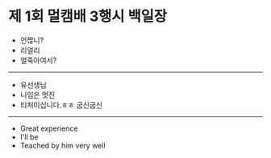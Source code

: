 # 제 1회 멀캠배 3행시  백일장

* 언짢니?
* 리얼리
* 얼죽아여서?
---
* 유선생님
* 니임은 멋진
* 티처이십니다.ㅎㅎ 굽신굽신
---
* Great experience
* I'll be 
* Teached by him very well
